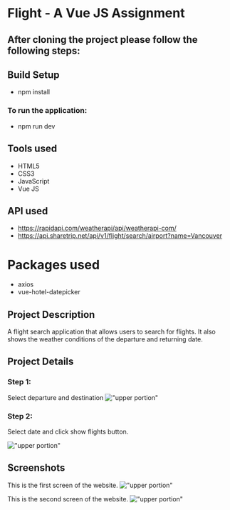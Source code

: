 # Flight - A Vue JS Assignment

## After cloning the project please follow the following steps:

## Build Setup

- npm install

### To run the application:

- npm run dev

## Tools used

- HTML5
- CSS3
- JavaScript
- Vue JS

## API used

- https://rapidapi.com/weatherapi/api/weatherapi-com/
- https://api.sharetrip.net/api/v1/flight/search/airport?name=Vancouver

# Packages used

- axios
- vue-hotel-datepicker

## Project Description

A flight search application that allows users to search for flights.
It also shows the weather conditions of the departure and returning date.

## Project Details

### Step 1:

Select departure and destination
!["upper portion"](https://i.ibb.co/ZcczP4h/gitcity.png)

### Step 2:

Select date and click show flights button.

!["upper portion"](https://i.ibb.co/1M88t1k/gitdate.png)

## Screenshots

This is the first screen of the website.
!["upper portion"](https://i.ibb.co/hs49sTr/gitfirst.png)

This is the second screen of the website.
!["upper portion"](https://i.ibb.co/dK76ykx/gitsecond.png)
